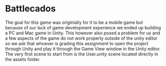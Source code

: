 # Battlecados

The goal for this game was originially for it to be a mobile game but because of our lack of game development experience we ended up building a PC and Mac game in Unity.
This however also posed a problem for us and a few aspects of the game do not work properly outside of the unity editor so we ask that whoever is grading this assignment to open the project through Unity and play it through the Game View window in the Unity editor.
The very first scene to start from is the User.unity scene located directly in the assets folder.
